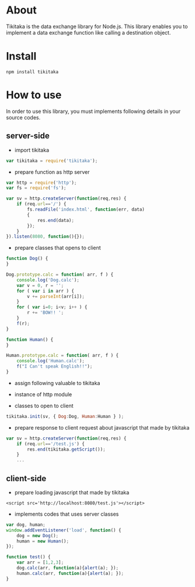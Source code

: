 About
=
Tikitaka is the data exchange library for Node.js. This library enables you to implement a data exchange function like calling a destination object.

Install
=
	npm install tikitaka


How to use
=

In order to use this library, you must implements following details in your source codes.

server-side 
-

* import tikitaka

```javascript
var tikitaka = require('tikitaka');
```

* prepare function as http server


```javascript
var http = require('http');
var fs = require('fs');

var sv = http.createServer(function(req,res) {
	if (req.url=='/') {
		fs.readFile('index.html', function(err, data) 
		{
			res.end(data);
		});
	}
}).listen(8080, function(){});

```


* prepare classes that opens to client

```javascript
function Dog() {
}

Dog.prototype.calc = function( arr, f ) {
	console.log('Dog.calc');
	var v = 0, r = '';
	for ( var i in arr ) {
		v += parseInt(arr[i]);
	}
	for ( var i=0; i<v; i++ ) {
		r += 'BOW!! ';
	}
	f(r);
}

function Human() {
}

Human.prototype.calc = function( arr, f ) {
	console.log('Human.calc');
	f("I Can't speak English!!");
}

```

* assign following valuable to tikitaka

 - instance of http module 

 - classes to open to client 

```javascript
tikitaka.init(sv, { Dog:Dog, Human:Human } );
```


* prepare response to client request about javascript that made by tikitaka 

```javascript
var sv = http.createServer(function(req,res) {
	if (req.url=='/test.js') {
		res.end(tikitaka.getScript());
	} 
    ...
```


client-side
-

* prepare loading javascript that made by tikitaka

```
<script src='http://localhost:8080/test.js'></script>
```

* implements codes that uses server classes

```javascript
var dog, human;
window.addEventListener('load', function() {
    dog = new Dog();
    human = new Human();
});

function test() {
    var arr = [1,2,3];
    dog.calc(arr, function(a){alert(a); });
    human.calc(arr, function(a){alert(a); });
}
```



